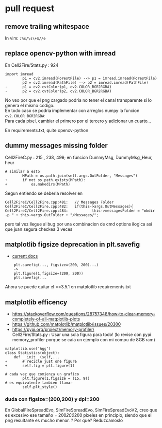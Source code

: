# pull request

## remove trailing whitespace
In vim: `:%s/\s\+$//e`  

## replace opencv-python with imread
En Cell2Fire/Stats.py : 924   
```
import imread
        p1 = cv2.imread(ForestFile) --> p1 = imread.imread(ForestFile)
        p2 = cv2.imread(PathFile) --> p2 = imread.imread(PathFile)
-       p1 = cv2.cvtColor(p1, cv2.COLOR_BGR2RGBA)
-       p2 = cv2.cvtColor(p2, cv2.COLOR_BGR2RGBA)
```
No veo por que el png cargado podria no tener el canal transparente si lo genera el mismo codigo.  
En todo caso se podria implementar con arreglos numpy la funcion `cv2.COLOR_BGR2RGBA`:    
Para cada pixel, cambiar el primero por el tercero y adicionar un cuarto...

En requirements.txt, quite opencv-python

## dummy messages missing folder
Cell2FireC.py : 215 , 238, 499; en funcion DummyMsg, DummyMsg_Heur, heur
```
# similar a esto
        MPath = os.path.join(self.args.OutFolder, "Messages")
+       if not os.path.exists(MPath):
+           os.makedirs(MPath)
```
Segun entiendo se deberia resolver en 
```
Cell2FireC/Cell2Fire.cpp:481:   // Messages Folder
Cell2FireC/Cell2Fire.cpp:482:   if(this->args.OutMessages){
Cell2FireC/Cell2Fire.cpp:484:           this->messagesFolder = "mkdir -p " + this->args.OutFolder + "/Messages/";
```
pero tal vez llegue al bug por una combinacion de cmd options ilogica asi que juan segura checkea 3 veces

## matplotlib figsize deprecation in plt.savefig
- [current docs](https://matplotlib.org/stable/api/_as_gen/matplotlib.pyplot.savefig.html)
```
    plt.savefig(..., figsize=(200, 200)...)
    ->
    plt.figure(1,figsize=(200, 200))
    plt.savefig(...
```
Ahora se puede quitar el ==3.5.1 en matplotlib requirements.txt  

## matplotlib efficency
- https://stackoverflow.com/questions/28757348/how-to-clear-memory-completely-of-all-matplotlib-plots  
- https://github.com/matplotlib/matplotlib/issues/20300  
- https://pypi.org/project/memory-profiler/  
Cell2Fire/Stats.py : Usar una sola figura para todo!  (lo revise con pypi memory_profiler porque se caia un ejemplo con mi compu de 8GB ram)
```
matplotlib.use('Agg')
class Statistics(object):
    def __init__(self,...
+       # recicle just one figure
+       self.fig = plt.figure(1)

# cada vez que comienza un grafico 
        plt.figure(1,figsize = (15, 9))
# es equivalente tambien llamar
        self.plt_style()

```
### duda con figsize=(200,200) y dpi=200
En GlobalFireSpreadEvo, SimFireSpreadEvo, SimFireSpreadEvoV2, 
creo que es excesivo ese tamaño = 200*200*200 pixeles en principio, siendo que el png resultante es mucho menor. ? Por que? Reduzcamoslo

